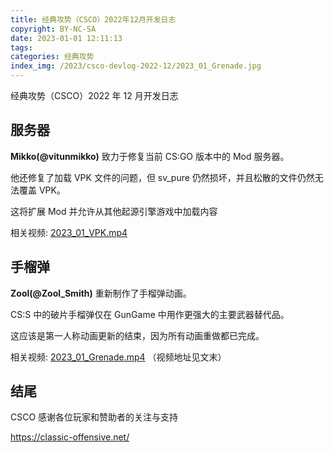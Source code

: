 ```yaml
---
title: 经典攻势（CSCO）2022年12月开发日志
copyright: BY-NC-SA
date: 2023-01-01 12:11:13
tags:
categories: 经典攻势
index_img: /2023/csco-devlog-2022-12/2023_01_Grenade.jpg
---
```


经典攻势（CSCO）2022 年 12 月开发日志

## 服务器

**Mikko(@vitunmikko)** 致力于修复当前 CS:GO 版本中的 Mod 服务器。

他还修复了加载 VPK 文件的问题，但 sv_pure 仍然损坏，并且松散的文件仍然无法覆盖 VPK。

这将扩展 Mod 并允许从其他起源引擎游戏中加载内容

相关视频: [2023_01_VPK.mp4](http://storage.p90.icu/CSCO/2023_01_VPK.mp4)

## 手榴弹

**Zool(@Zool_Smith)** 重新制作了手榴弹动画。

CS:S 中的破片手榴弹仅在 GunGame 中用作更强大的主要武器替代品。

这应该是第一人称动画更新的结束，因为所有动画重做都已完成。

相关视频: [2023_01_Grenade.mp4](http://storage.p90.icu/CSCO/2023_01_Grenade.mp4) （视频地址见文末）

## 结尾

CSCO 感谢各位玩家和赞助者的关注与支持

https://classic-offensive.net/
